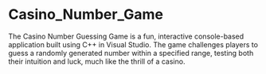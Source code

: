 # Casino_Number_Game
The Casino Number Guessing Game is a fun, interactive console-based application built using C++ in Visual Studio. The game challenges players to guess a randomly generated number within a specified range, testing both their intuition and luck, much like the thrill of a casino.
